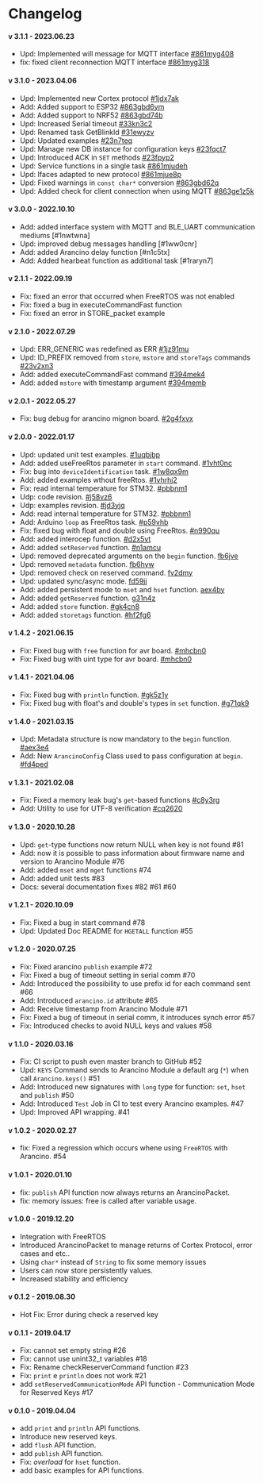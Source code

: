 # Changelog

#### v 3.1.1 - 2023.06.23
* Upd: Implemented will message for MQTT interface [#861myg408](https://app.clickup.com/t/861myg408)
* fix: fixed client reconnection MQTT interface [#861myg318](https://app.clickup.com/t/861myg318)

#### v 3.1.0 - 2023.04.06
* Upd: Implemented new Cortex protocol [#1jdx7ak](https://app.clickup.com/t/1jdx7ak)
* Add: Added support to ESP32 [#863gbd6ym](https://app.clickup.com/t/863gbd6ym)
* Add: Added support to NRF52 [#863gbd74b](https://app.clickup.com/t/863gbd74b)
* Upd: Increased Serial timeout [#33kn3c2](https://app.clickup.com/t/33kn3c2)
* Upd: Renamed task GetBlinkId [#31ewyzv](https://app.clickup.com/t/31ewyzv)
* Upd: Updated examples [#23n7teq](https://app.clickup.com/t/23n7teq)
* Upd: Manage new DB instance for configuration keys [#23fqct7](https://app.clickup.com/t/23fqct7)
* Upd: Introduced ACK in `SET` methods [#23fpyp2](https://app.clickup.com/t/23fpyp2)
* Upd: Service functions in a single task [#861mjudeh](https://app.clickup.com/t/861mjudeh)
* Upd: Ifaces adapted to new protocol [#861mjue8p](https://app.clickup.com/t/861mjue8p)
* Upd: Fixed warnings in `const char*` conversion [#863gbd62q](https://app.clickup.com/t/863gbd62q)
* Upd: Added check for client connection when using MQTT [#863ge1z5k](https://app.clickup.com/t/863ge1z5k)

#### v 3.0.0 - 2022.10.10
* Add: added interface system with MQTT and BLE_UART communication mediums [#1nwtwna]
* Upd: improved debug messages handling [#1ww0cnr]
* Add: added Arancino delay function [#n1c5tx]
* Add: Added hearbeat function as additional task [#1raryn7]

#### v 2.1.1 - 2022.09.19
* Fix: fixed an error that occurred when FreeRTOS was not enabled
* Fix: fixed a bug in executeCommandFast function
* Fix: fixed an error in STORE_packet example

#### v 2.1.0 - 2022.07.29
* Upd: ERR_GENERIC was redefined as ERR [#1jz91mu](https://app.clickup.com/t/1jz91mu)
* Upd: ID_PREFIX removed from `store`, `mstore` and `storeTags` commands [#23v2xn3](https://app.clickup.com/t/23v2xn3)
* Add: added executeCommandFast command [#394mek4](https://app.clickup.com/t/394mek4)
* Add: added `mstore` with timestamp argument [#394memb](https://app.clickup.com/t/394memb)

#### v 2.0.1 - 2022.05.27
* Fix: bug debug for arancino mignon board. [#2g4fxvx](https://app.clickup.com/t/2g4fxvx)

#### v 2.0.0 - 2022.01.17
* Upd: updated unit test examples. [#1uqbjbp](https://app.clickup.com/t/1uqbjbp)
* Add: added useFreeRtos parameter in `start` command. [#1vht0nc](https://app.clickup.com/t/1vht0nc)
* Fix: bug into `deviceIdentification` task. [#1w8qx9m](https://app.clickup.com/t/1w8qx9m)
* Add: added examples wthout freeRtos. [#1vhrhj2](https://app.clickup.com/t/1vhrhj2)
* Fix: read internal temperature for STM32. [#pbbnm1](https://app.clickup.com/t/pbbnm1)
* Udp: code revision. [#j58vz6](https://app.clickup.com/t/j58vz6)
* Udp: examples revision. [#jd3yjq](https://app.clickup.com/t/jd3yjq)
* Add: read internal temperature for STM32. [#pbbnm1](https://app.clickup.com/t/pbbnm1)
* Add: Arduino `loop` as FreeRtos task. [#p59vhb](https://app.clickup.com/t/p59vhb)
* Fix: fixed bug with float and double using FreeRtos. [#n990qu](https://app.clickup.com/t/n990qu)
* Add: added interocep function. [#d2x5yt](https://app.clickup.com/t/d2x5yt)
* Add: added `setReserved` function. [#n1amcu](https://app.clickup.com/t/n1amcu)
* Upd: removed deprecated arguments on the `begin` function. [fb6jve](https://app.clickup.com/t/fb6jve)
* Upd: removed `metadata` function. [fb6hyw](https://app.clickup.com/t/fb6hyw)
* Upd: removed check on reserved command. [fv2dmy](https://app.clickup.com/t/fv2dmy)
* Upd: updated sync/async mode. [fd59jj](https://app.clickup.com/t/fd59jj)
* Add: added persistent mode to `mset` and `hset` function. [aex4by](https://app.clickup.com/t/aex4by)
* Add: added `getReserved` function. [g31n4z](https://app.clickup.com/t/g31n4z)
* Add: added `store` function. [#gk4cn8](https://app.clickup.com/t/gk4cn8)
* Add: added `storetags` function. [#hf2fg6](https://app.clickup.com/t/hf2fg6)

#### v 1.4.2 - 2021.06.15
* Fix: Fixed bug with `free` function for avr board. [#mhcbn0](https://app.clickup.com/t/mhcbn0)
* Fix: Fixed bug with uint type for avr board. [#mhcbn0](https://app.clickup.com/t/mhcbn0)

#### v 1.4.1 - 2021.04.06
* Fix: Fixed bug with `println` function. [#gk5z1y](https://app.clickup.com/t/gk5z1y)
* Fix: Fixed bug with float's and double's types in `set` function. [#g71qk9](https://app.clickup.com/t/g71qk9)

#### v 1.4.0 - 2021.03.15
* Upd: Metadata structure is now mandatory to the `begin` function. [#aex3e4](https://app.clickup.com/t/aex3e4)
* Add: New `ArancinoConfig` Class used to pass configuration at `begin`. [#fd4ped](https://app.clickup.com/t/fd4ped)

#### v 1.3.1 - 2021.02.08
* Fix: Fixed a memory leak bug's `get`-based functions [#c8y3rg](https://app.clickup.com/t/c8y3rg)
* Add: Utility to use for UTF-8 verification [#cq2620](https://app.clickup.com/t/cq2620)

#### v 1.3.0 - 2020.10.28
* Upd: `get`-type functions now return NULL when key is not found #81
* Add: now it is possible to pass information about firmware name and version to Arancino Module #76
* Add: added `mset` and `mget` functions #74
* Add: added unit tests #83
* Docs: several documentation fixes #82 #61 #60

#### v 1.2.1 - 2020.10.09
* Fix: Fixed a bug in start command #78
* Upd: Updated Doc README for `HGETALL` function #55

#### v 1.2.0 - 2020.07.25
* Fix: Fixed arancino `publish` example  #72
* Fix: Fixed a bug of timeout setting in serial comm  #70
* Add: Introduced the possibility to use prefix id for each command sent #66
* Add: Introduced `arancino.id` attribute #65
* Add: Receive timestamp from Arancino Module #71
* Fix: Fixed a bug of timeout in serial comm, it introduces synch error #57
* Fix: Introduced checks to avoid NULL keys and values #58

#### v 1.1.0 - 2020.03.16
* Fix: CI script to push even master branch to GitHub #52
* Upd: `KEYS` Command sends to Arancino Module a default arg (`*`) when call `Arancino.keys()` #51
* Add: Introduced new signatures with `long` type for function: `set`, `hset` and `publish` #50
* Add: Introduced `Test` Job in CI to test every Arancino examples. #47
* Upd: Improved API wrapping. #41

#### v 1.0.2 - 2020.02.27
* fix: Fixed a regression which occurs whene using `FreeRTOS` with Arancino. #54

#### v 1.0.1 - 2020.01.10
* fix: `publish` API function now always returns an ArancinoPacket.
* fix: memory issues: free is called after variable usage.

#### v 1.0.0 - 2019.12.20
* Integration with FreeRTOS
* Introduced ArancinoPacket to manage returns of Cortex Protocol, error cases and etc..
* Using `char*` instead of `String` to fix some memory issues
* Users can now store persistently values.
* Increased stability and efficiency

#### v 0.1.2 - 2019.08.30
* Hot Fix: Error during check a reserved key

#### v 0.1.1 - 2019.04.17
* Fix: cannot set empty string #26
* Fix: cannot use unint32_t variables #18
* Fix: Rename checkReserverCommand function  #23
* Fix: `print` e `println` does not work #21
* add `setReservedCommunicationMode` API function - Communication Mode for Reserved Keys #17

#### v 0.1.0 - 2019.04.04
* add `print` and `println` API functions.
* Introduce new reserved keys.
* add `flush` API function.
* add `publish` API function.
* Fix: _overload_ for `hset` function.
* add basic examples for API functions.
